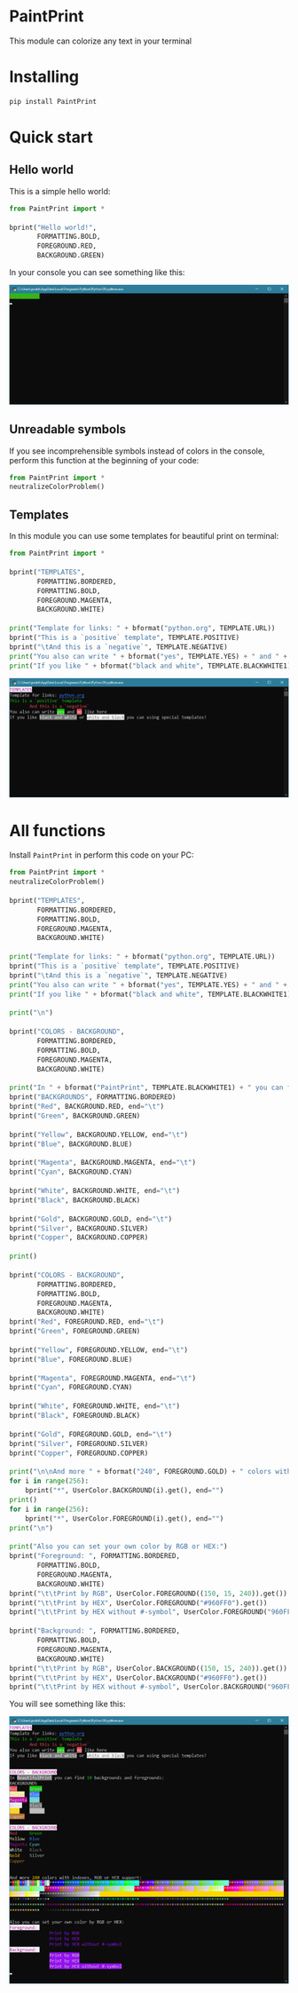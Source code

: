 # PaintPrint
This module can colorize any text in your terminal

# Installing
```bat
pip install PaintPrint
```

# Quick start

## Hello world
This is a simple hello world:
```python
from PaintPrint import *

bprint("Hello world!", 
       FORMATTING.BOLD, 
       FOREGROUND.RED, 
       BACKGROUND.GREEN)
```
In your console you can see something like this:

<img src="https://github.com/tankalxat34/PaintPrint/blob/main/mdcontent/src1.png"/>

## Unreadable symbols
If you see incomprehensible symbols instead of colors in the console, perform this function at the beginning of your code:
```python
from PaintPrint import *
neutralizeColorProblem()
```

## Templates
In this module you can use some templates for beautiful print on terminal:

```python
from PaintPrint import *

bprint("TEMPLATES", 
       FORMATTING.BORDERED, 
       FORMATTING.BOLD, 
       FOREGROUND.MAGENTA, 
       BACKGROUND.WHITE)

print("Template for links: " + bformat("python.org", TEMPLATE.URL))
bprint("This is a `positive` template", TEMPLATE.POSITIVE)
bprint("\tAnd this is a `negative`", TEMPLATE.NEGATIVE)
print("You also can write " + bformat("yes", TEMPLATE.YES) + " and " + bformat("no", TEMPLATE.NO) + " like here")
print("If you like " + bformat("black and white", TEMPLATE.BLACKWHITE1) + " or " + bformat("white and black", TEMPLATE.BLACKWHITE2) + " you can using special templates!")
```

<img src="https://github.com/tankalxat34/PaintPrint/blob/main/mdcontent/src2.png"/>

# All functions

Install `PaintPrint` in perform this code on your PC:
```python
from PaintPrint import *
neutralizeColorProblem()

bprint("TEMPLATES",
       FORMATTING.BORDERED,
       FORMATTING.BOLD,
       FOREGROUND.MAGENTA,
       BACKGROUND.WHITE)

print("Template for links: " + bformat("python.org", TEMPLATE.URL))
bprint("This is a `positive` template", TEMPLATE.POSITIVE)
bprint("\tAnd this is a `negative`", TEMPLATE.NEGATIVE)
print("You also can write " + bformat("yes", TEMPLATE.YES) + " and " + bformat("no", TEMPLATE.NO) + " like here")
print("If you like " + bformat("black and white", TEMPLATE.BLACKWHITE1) + " or " + bformat("white and black", TEMPLATE.BLACKWHITE2) + " you can using special templates!")

print("\n")

bprint("COLORS - BACKGROUND",
       FORMATTING.BORDERED,
       FORMATTING.BOLD,
       FOREGROUND.MAGENTA,
       BACKGROUND.WHITE)

print("In " + bformat("PaintPrint", TEMPLATE.BLACKWHITE1) + " you can find " + bformat("10", FOREGROUND.GREEN)+ " backgrounds and foregrounds:")
bprint("BACKGROUNDS", FORMATTING.BORDERED)
bprint("Red", BACKGROUND.RED, end="\t")
bprint("Green", BACKGROUND.GREEN)

bprint("Yellow", BACKGROUND.YELLOW, end="\t")
bprint("Blue", BACKGROUND.BLUE)

bprint("Magenta", BACKGROUND.MAGENTA, end="\t")
bprint("Cyan", BACKGROUND.CYAN)

bprint("White", BACKGROUND.WHITE, end="\t")
bprint("Black", BACKGROUND.BLACK)

bprint("Gold", BACKGROUND.GOLD, end="\t")
bprint("Silver", BACKGROUND.SILVER)
bprint("Copper", BACKGROUND.COPPER)

print()

bprint("COLORS - BACKGROUND",
       FORMATTING.BORDERED,
       FORMATTING.BOLD,
       FOREGROUND.MAGENTA,
       BACKGROUND.WHITE)
bprint("Red", FOREGROUND.RED, end="\t")
bprint("Green", FOREGROUND.GREEN)

bprint("Yellow", FOREGROUND.YELLOW, end="\t")
bprint("Blue", FOREGROUND.BLUE)

bprint("Magenta", FOREGROUND.MAGENTA, end="\t")
bprint("Cyan", FOREGROUND.CYAN)

bprint("White", FOREGROUND.WHITE, end="\t")
bprint("Black", FOREGROUND.BLACK)

bprint("Gold", FOREGROUND.GOLD, end="\t")
bprint("Silver", FOREGROUND.SILVER)
bprint("Copper", FOREGROUND.COPPER)

print("\n\nAnd more " + bformat("240", FOREGROUND.GOLD) + " colors with indexes, RGB or HEX support:")
for i in range(256):
    bprint("*", UserColor.BACKGROUND(i).get(), end="")
print()
for i in range(256):
    bprint("*", UserColor.FOREGROUND(i).get(), end="")
print("\n")

print("Also you can set your own color by RGB or HEX:")
bprint("Foreground: ", FORMATTING.BORDERED,
       FORMATTING.BOLD,
       FOREGROUND.MAGENTA,
       BACKGROUND.WHITE)
bprint("\t\tPrint by RGB", UserColor.FOREGROUND((150, 15, 240)).get())
bprint("\t\tPrint by HEX", UserColor.FOREGROUND("#960FF0").get())
bprint("\t\tPrint by HEX without #-symbol", UserColor.FOREGROUND("960FF0").get())

bprint("Background: ", FORMATTING.BORDERED,
       FORMATTING.BOLD,
       FOREGROUND.MAGENTA,
       BACKGROUND.WHITE)
bprint("\t\tPrint by RGB", UserColor.BACKGROUND((150, 15, 240)).get())
bprint("\t\tPrint by HEX", UserColor.BACKGROUND("#960FF0").get())
bprint("\t\tPrint by HEX without #-symbol", UserColor.BACKGROUND("960FF0").get())
```

You will see something like this:

<img src="https://github.com/tankalxat34/PaintPrint/blob/main/mdcontent/srcFULL.png"/>
